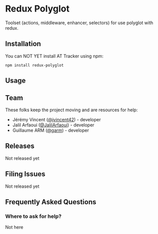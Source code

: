 # Redux Polyglot

Toolset (actions, middleware, enhancer, selectors) for use polyglot with redux. 

## Installation

You can NOT YET install AT Tracker using npm:

    npm install redux-polyglot

## Usage

## Team

These folks keep the project moving and are resources for help:

* Jérémy Vincent ([@jvincent42](https://github.com/jvincent42)) - developer
* Jalil Arfaoui ([@JalilArfaoui](https://github.com/JalilArfaoui)) - developer
* Guillaume ARM ([@garm](https://github.com/guillaumearm/)) - developer

## Releases

Not released yet

## Filing Issues

Not released yet

## Frequently Asked Questions

### Where to ask for help?

Not here
